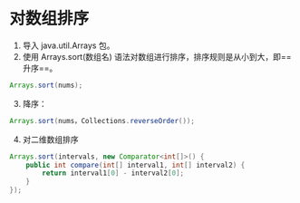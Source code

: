 # 对数组排序

1. 导入 java.util.Arrays 包。
2. 使用 Arrays.sort(数组名) 语法对数组进行排序，排序规则是从小到大，即==升序==。

```java
Arrays.sort(nums);
```

3. 降序：

```java
Arrays.sort(nums，Collections.reverseOrder());
```

4. 对二维数组排序

```java
Arrays.sort(intervals, new Comparator<int[]>() {
    public int compare(int[] interval1, int[] interval2) {
        return interval1[0] - interval2[0];
    }
});

```

